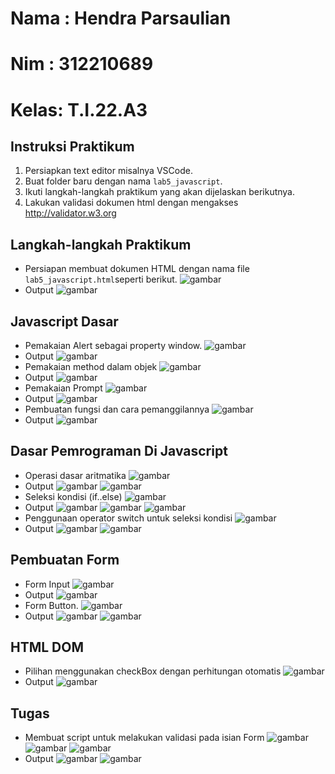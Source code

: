 # Nama : Hendra Parsaulian
# Nim  : 312210689
# Kelas: T.I.22.A3

## Instruksi Praktikum
1. Persiapkan text editor misalnya VSCode.
2. Buat folder baru dengan nama ```lab5_javascript```.
3. Ikuti langkah-langkah praktikum yang akan dijelaskan berikutnya.
4. Lakukan validasi dokumen html dengan mengakses http://validator.w3.org
## Langkah-langkah Praktikum
* Persiapan membuat dokumen HTML dengan nama file ```lab5_javascript.html```seperti berikut.
![gambar](gambar/kode1.png)
* Output
![gambar](Output/1.PNG)
## Javascript Dasar
* Pemakaian Alert sebagai property window.
![gambar](gambar/kode2.png)
* Output
![gambar](Output/alertbox2.PNG)
* Pemakaian method dalam objek
![gambar](gambar/kode3.png)
* Output
![gambar](Output/3.PNG)
* Pemakaian Prompt
![gambar](gambar/kode4.png)
* Output
![gambar](Output/4.PNG)
* Pembuatan fungsi dan cara pemanggilannya
![gambar](gambar/kode5.png)
* Output
![gambar](Output/5.PNG)

## Dasar Pemrograman Di Javascript
* Operasi dasar aritmatika
![gambar](gambar/kode6.png)
* Output
![gambar](Output/6.1.PNG)
![gambar](Output/6.2.PNG)
* Seleksi kondisi (if..else)
![gambar](gambar/kode7.png)
* Output
![gambar](Output/7.1.PNG)
![gambar](Output/7.2.PNG)
![gambar](Output/7.3.PNG)
* Penggunaan operator switch untuk seleksi kondisi
![gambar](gambar/kode8.png)
* Output
![gambar](Output/8.1.PNG)
![gambar](Output/8.2.PNG)
## Pembuatan Form
* Form Input
![gambar](gambar/kode9.png)
* Output
![gambar](Output/9.PNG)
* Form Button.
![gambar](gambar/kode10.png)
* Output
![gambar](Output/10.1.PNG)
![gambar](Output/10.2.PNG)
## HTML DOM
* Pilihan menggunakan checkBox dengan perhitungan otomatis
![gambar](gambar/kode11..png)
* Output
![gambar](Output/11.PNG)
## Tugas
* Membuat script untuk melakukan validasi pada isian Form
![gambar](gambar/kode12.png)
![gambar](gambar/kode13.png)
![gambar](gambar/css.png)
* Output
![gambar](Output/12.PNG)
![gambar](Output/13.PNG)
